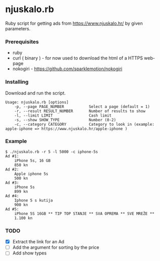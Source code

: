 # njuskalo.rb
Ruby script for getting ads from https://www.njuskalo.hr/ by given parameters.

### Prerequisites

 - ruby
 - curl ( binary ) - for now used to download the html of a HTTPS web-page
 - nokogiri - https://github.com/sparklemotion/nokogiri

### Installing

Download and run the script.

```
Usage: njuskalo.rb [options]
    -p, --page PAGE_NUMBER           Select a page (default = 1)
    -r, --result RESULT_NUMBER       Number of results to show
    -l, --limit LIMIT                Cash limit
    -s, --show SHOW_TYPE             Number (0-2)
    -c, --category CATEGORY          Category to look in (example: apple-iphone => https://www.njuskalo.hr/apple-iphone )
```

### Example

```
$ ./njuskalo.rb -r 5 -l 5000 -c iphone-5s
Ad #1: 
	iPhone 5s, 16 GB
	850 kn
Ad #2: 
	Apple iphone 5s
	500 kn
Ad #3: 
	iPhone 5s
	899 kn
Ad #4: 
	Iphone 5 s kutija
	900 kn
Ad #5: 
	iPhone 5S 16GB ** TIP TOP STANJE ** SVA OPREMA ** SVE MREŽE **
	1.100 kn
```


### TODO
 - [x] Extract the link for an Ad
 - [ ] Add the argument for sorting by the price
 - [ ] Add show types